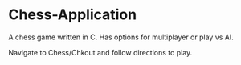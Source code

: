# Chess-Application
A chess game written in C. Has options for multiplayer or play vs AI.

Navigate to Chess/Chkout and follow directions to play.
